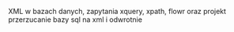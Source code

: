 XML w bazach danych, zapytania xquery, xpath, flowr oraz projekt przerzucanie bazy sql na xml i odwrotnie